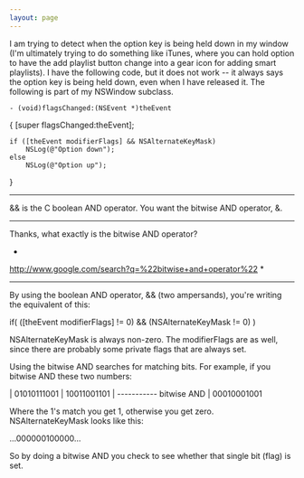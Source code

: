 ```yaml
---
layout: page
---
```


I am trying to detect when the option key is being held down in my window (I'm ultimately trying to do something like iTunes, where you can hold option to have the add playlist button change into a gear icon for adding smart playlists).  I have the following code, but it does not work -- it always says the option key is being held down, even when I have released it.  The following is part of my NSWindow subclass.

    - (void)flagsChanged:(NSEvent *)theEvent
{
	[super flagsChanged:theEvent];

	if ([theEvent modifierFlags] && NSAlternateKeyMask)
		NSLog(@"Option down");
	else
		NSLog(@"Option up");
}

----

&& is the C boolean AND operator. You want the bitwise AND operator, &.

----

Thanks, what exactly is the bitwise AND operator?

*
http://www.google.com/search?q=%22bitwise+and+operator%22
*

----

By using the boolean AND operator, && (two ampersands), you're writing the equivalent of this:

    
if( ([theEvent modifierFlags] != 0) && (NSAlternateKeyMask != 0) )


NSAlternateKeyMask is always non-zero. The modifierFlags are as well, since there are probably some private flags that are always set.

Using the bitwise AND searches for matching bits. For example, if you bitwise AND these two numbers:

    
| 01010111001
| 10011001101
| ----------- bitwise AND
| 00010001001


Where the 1's match you get 1, otherwise you get zero. NSAlternateKeyMask looks like this:

    
...000000100000...


So by doing a bitwise AND you check to see whether that single bit (flag) is set.
